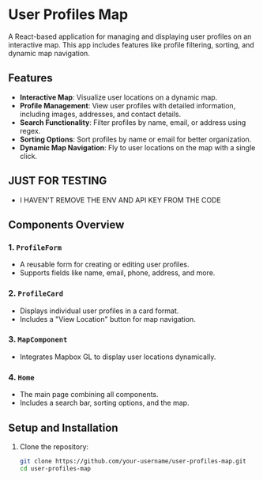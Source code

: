 # User Profiles Map

A React-based application for managing and displaying user profiles on an interactive map. This app includes features like profile filtering, sorting, and dynamic map navigation.

## Features
- **Interactive Map**: Visualize user locations on a dynamic map.
- **Profile Management**: View user profiles with detailed information, including images, addresses, and contact details.
- **Search Functionality**: Filter profiles by name, email, or address using regex.
- **Sorting Options**: Sort profiles by name or email for better organization.
- **Dynamic Map Navigation**: Fly to user locations on the map with a single click.

## JUST FOR TESTING 
- I HAVEN'T REMOVE THE ENV AND API KEY FROM THE CODE 

## Components Overview
### 1. `ProfileForm`
- A reusable form for creating or editing user profiles.
- Supports fields like name, email, phone, address, and more.

### 2. `ProfileCard`
- Displays individual user profiles in a card format.
- Includes a "View Location" button for map navigation.

### 3. `MapComponent`
- Integrates Mapbox GL to display user locations dynamically.

### 4. `Home`
- The main page combining all components.
- Includes a search bar, sorting options, and the map.

## Setup and Installation
1. Clone the repository:
   ```bash
   git clone https://github.com/your-username/user-profiles-map.git
   cd user-profiles-map

